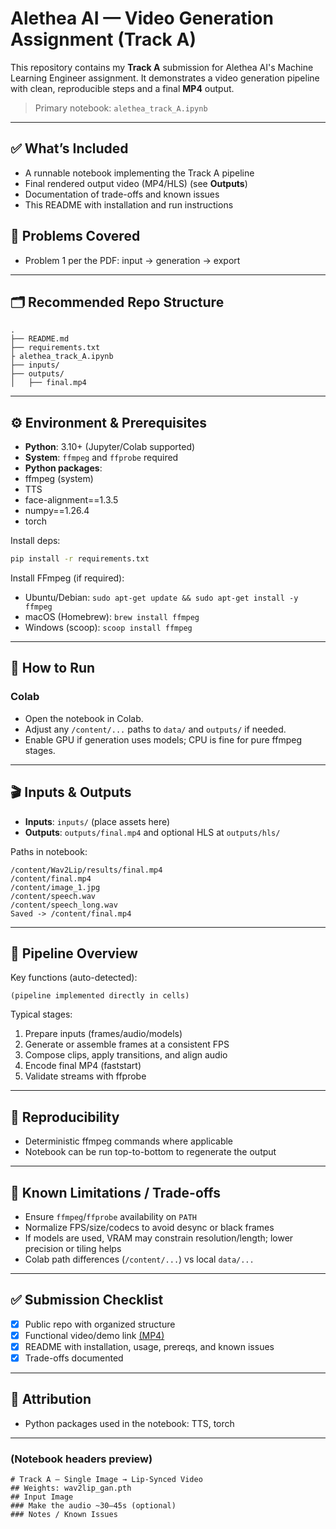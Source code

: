 # Alethea AI — Video Generation Assignment (Track A)

This repository contains my **Track A** submission for Alethea AI's Machine Learning Engineer assignment. It demonstrates a video generation pipeline with clean, reproducible steps and a final **MP4** output.

> Primary notebook: `alethea_track_A.ipynb`

---

## ✅ What’s Included
- A runnable notebook implementing the Track A pipeline
- Final rendered output video (MP4/HLS) (see **Outputs**)
- Documentation of trade-offs and known issues
- This README with installation and run instructions

## 🧩 Problems Covered
- Problem 1 per the PDF: input → generation → export

---

## 🗂️ Recommended Repo Structure
```
.
├── README.md
├── requirements.txt
├ alethea_track_A.ipynb
├── inputs/
├── outputs/
│   ├── final.mp4
```

---

## ⚙️ Environment & Prerequisites

- **Python**: 3.10+ (Jupyter/Colab supported)
- **System**: `ffmpeg` and `ffprobe` required
- **Python packages**:
- ffmpeg (system)
- TTS
- face-alignment==1.3.5
- numpy==1.26.4
- torch

Install deps:
```bash
pip install -r requirements.txt
```

Install FFmpeg (if required):
- Ubuntu/Debian: `sudo apt-get update && sudo apt-get install -y ffmpeg`
- macOS (Homebrew): `brew install ffmpeg`
- Windows (scoop): `scoop install ffmpeg`

---

## 🚀 How to Run
### Colab
- Open the notebook in Colab.
- Adjust any `/content/...` paths to `data/` and `outputs/` if needed.
- Enable GPU if generation uses models; CPU is fine for pure ffmpeg stages.
---

## 🎬 Inputs & Outputs
- **Inputs**: `inputs/` (place assets here)
- **Outputs**: `outputs/final.mp4` and optional HLS at `outputs/hls/`

 Paths in notebook:
```
/content/Wav2Lip/results/final.mp4
/content/final.mp4
/content/image_1.jpg
/content/speech.wav
/content/speech_long.wav
Saved -> /content/final.mp4
```

---

## 🧠 Pipeline Overview

Key functions (auto-detected):
```
(pipeline implemented directly in cells)
```

Typical stages:
1. Prepare inputs (frames/audio/models)
2. Generate or assemble frames at a consistent FPS
3. Compose clips, apply transitions, and align audio
4. Encode final MP4 (faststart)
5. Validate streams with ffprobe

---

## 🧪 Reproducibility
- Deterministic ffmpeg commands where applicable
- Notebook can be run top-to-bottom to regenerate the output

---

## 📄 Known Limitations / Trade-offs
- Ensure `ffmpeg`/`ffprobe` availability on `PATH`
- Normalize FPS/size/codecs to avoid desync or black frames
- If models are used, VRAM may constrain resolution/length; lower precision or tiling helps
- Colab path differences (`/content/...`) vs local `data/...`

---

## ✅ Submission Checklist
- [x] Public repo with organized structure
- [x] Functional video/demo link [(MP4)](https://drive.google.com/file/d/1U1aEEBHrA0pOhu0bwqne2CNABrMQGHUB/view?usp=sharing)
- [x] README with installation, usage, prereqs, and known issues
- [x] Trade-offs documented

---

## 📎 Attribution
- Python packages used in the notebook: TTS, torch

---

### (Notebook headers preview)
```
# Track A — Single Image → Lip‑Synced Video
## Weights: wav2lip_gan.pth
## Input Image
### Make the audio ~30–45s (optional)
### Notes / Known Issues
```
